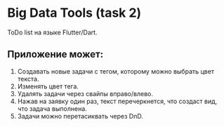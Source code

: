 # Big Data Tools (task 2)

ToDo list на языке Flutter/Dart.

## Приложение может:
1. Создавать новые задачи с тегом, которому можно выбрать цвет текста.
2. Изменять цвет тега.
3. Удалять задачи через свайпы вправо/влево.
4. Нажав на заявку один раз, текст перечеркнется, что создаст вид,
что задача выполнена.
5. Задачи можно перетасиквать через DnD.


